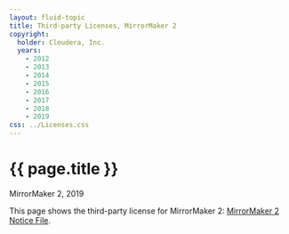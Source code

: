 ```yaml
---
layout: fluid-topic
title: Third-party Licenses, MirrorMaker 2
copyright:
  holder: Cloudera, Inc.
  years:
    - 2012
    - 2013
    - 2014
    - 2015
    - 2016
    - 2017
    - 2018
    - 2019
css: ../Licenses.css
---
```

# {{ page.title }}

MirrorMaker 2, 2019

This page shows the third-party license for MirrorMaker 2:
[MirrorMaker 2 Notice File](/documentation/other/shared/licensefiles/MirrorMaker2_1.0.0.0_tpl.txt).
